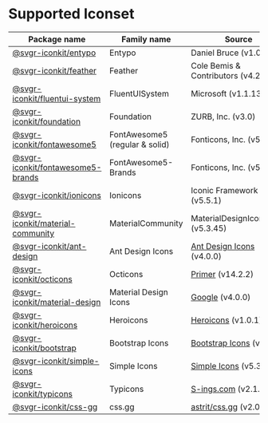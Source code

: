 # Supported Iconset



| Package name | Family name | Source | 
| --- | --- | --- | 
| [@svgr-iconkit/entypo](https://www.npmjs.com/package/@svgr-iconkit/entypo) | Entypo | Daniel Bruce (v1.0.1) |
| [@svgr-iconkit/feather](https://www.npmjs.com/package/@svgr-iconkit/feather) | Feather | Cole Bemis & Contributors (v4.28.0) |
| [@svgr-iconkit/fluentui-system](https://www.npmjs.com/package/@svgr-iconkit/fluentui-system) | FluentUISystem | Microsoft (v1.1.130) |
| [@svgr-iconkit/foundation](https://www.npmjs.com/package/@svgr-iconkit/foundation) | Foundation | ZURB, Inc. (v3.0) |
| [@svgr-iconkit/fontawesome5](https://www.npmjs.com/package/@svgr-iconkit/fontawesome5) | FontAwesome5 (regular & solid) | Fonticons, Inc. (v5.13.0) |
| [@svgr-iconkit/fontawesome5-brands](https://www.npmjs.com/package/@svgr-iconkit/fontawesome5-brands) | FontAwesome5-Brands | Fonticons, Inc. (v5.13.0) |
| [@svgr-iconkit/ionicons](https://www.npmjs.com/package/@svgr-iconkit/ionicons) | Ionicons | Iconic Framework (v5.5.1) |
| [@svgr-iconkit/material-community](https://www.npmjs.com/package/@svgr-iconkit/material-community) | MaterialCommunity | MaterialDesignIcons.com (v5.3.45) |
| [@svgr-iconkit/ant-design](https://www.npmjs.com/package/@svgr-iconkit/ant-design) | Ant Design Icons | [Ant Design Icons](https://github.com/ant-design/ant-design-icons) (v4.0.0) |
| [@svgr-iconkit/octicons](https://www.npmjs.com/package/@svgr-iconkit/octicons) | Octicons | [Primer](https://github.com/primer/octicons) (v14.2.2) |
| [@svgr-iconkit/material-design](https://www.npmjs.com/package/@svgr-iconkit/material-design) | Material Design Icons | [Google](https://github.com/google/material-design-icons) (v4.0.0) |
| [@svgr-iconkit/heroicons](https://www.npmjs.com/package/@svgr-iconkit/heroicons) | Heroicons | [Heroicons](https://github.com/tailwindlabs/heroicons/) (v1.0.1) |
| [@svgr-iconkit/bootstrap](https://www.npmjs.com/package/@svgr-iconkit/bootstrap) | Bootstrap Icons | [Bootstrap Icons](https://github.com/twbs/icons) (v1.5.0) |
| [@svgr-iconkit/simple-icons](https://www.npmjs.com/package/@svgr-iconkit/simple-icons) | Simple Icons | [Simple Icons](https://github.com/simple-icons/simple-icons) (v5.3.0) |
| [@svgr-iconkit/typicons](https://www.npmjs.com/package/@svgr-iconkit/typicons) | Typicons | [S-ings.com](https://www.s-ings.com/typicons/) (v2.1.1) |
| [@svgr-iconkit/css-gg](https://www.npmjs.com/package/@svgr-iconkit/css-gg) | css.gg | [astrit/css.gg](https://github.com/astrit/css.gg) (v2.0.0) |
